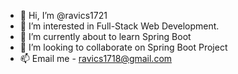 - 👋 Hi, I’m @ravics1721
- 👀 I’m interested in Full-Stack Web Development. 
- 🌱 I’m currently about to learn Spring Boot
- 💞️ I’m looking to collaborate on Spring Boot Project
- 📫 Email me - ravics1718@gmail.com

<!---
ravics1721/ravics1721 is a ✨ special ✨ repository because its `README.md` (this file) appears on your GitHub profile.
You can click the Preview link to take a look at your changes.
--->
